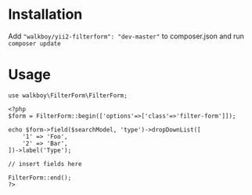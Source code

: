 # Installation
Add `"walkboy/yii2-filterform": "dev-master"` to composer.json and run `composer update`

# Usage
```
use walkboy\FilterForm\FilterForm;

<?php
$form = FilterForm::begin(['options'=>['class'=>'filter-form']]);

echo $form->field($searchModel, 'type')->dropDownList([
    '1' => 'Foo',
    '2' => 'Bar',
])->label('Type');

// insert fields here

FilterForm::end();
?>
```
